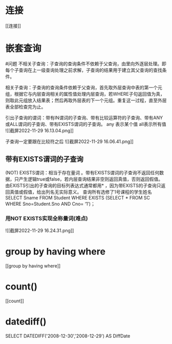# 连接
[[连接]]

# 嵌套查询
#问题
不相关子查询：子查询的查询条件不依赖于父查询，由里向外逐层处理。即每个子查询在上一级查询处理之前求解，子查询的结果用于建立其父查询的查找条件。

相关子查询：子查询的查询条件依赖于父查询，首先取外层查询中表的第一个元组，根据它与内层查询相关的属性值处理内层查询，若WHERE子句返回值为真，则取此元组放入结果表；然后再取外层表的下一个元组。重复这一过程，直至外层表全部检查完为止。

引出子查询的谓词：带有IN谓词的子查询、带有比较运算符的子查询、带有ANY或ALL谓词的子查询、带有EXISTS谓词的子查询。
any 表示某个值 
all表示所有值
![[截屏2022-11-29 16.13.04.png]]

子查询一定要跟在比较符之后
![[截屏2022-11-29 16.06.41.png]]

## 带有EXISTS谓词的子查询
(NOT) EXISTS谓词：相当于存在量词 。带有EXISTS谓词的子查询不返回任何数据，只产生逻辑true或false，若内层查询结果非空则返回真值，否则返回假值。由EXISTS引出的子查询的目标列表达式通常都用* ，因为带EXISTS的子查询只返回真值或假值，给出列名无实际意义。
查询所有选修了1号课程的学生姓名
SELECT Sname  FROM Student  WHERE EXISTS (SELECT * FROM SC WHERE Sno=Student.Sno AND Cno= ‘1’)；
### 用NOT EXISTS实现全称量词(难点)
![[截屏2022-11-29 16.24.31.png]]

# group by having where
[[group by having where]]

# count()
[[count]]

# datediff()
SELECT DATEDIFF('2008-12-30','2008-12-29') AS DiffDate
